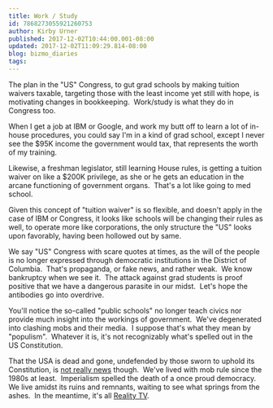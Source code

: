 ```yaml
---
title: Work / Study
id: 7868273055921260753
author: Kirby Urner
published: 2017-12-02T10:44:00.001-08:00
updated: 2017-12-02T11:09:29.814-08:00
blog: bizmo_diaries
tags: 
---
```


The plan in the "US" Congress, to gut grad schools by making tuition waivers taxable, targeting those with the least income yet still with hope, is motivating changes in bookkeeping.  Work/study is what they do in Congress too.

When I get a job at IBM or Google, and work my butt off to learn a lot of in-house procedures, you could say I'm in a kind of grad school, except I never see the $95K income the government would tax, that represents the worth of my training.

Likewise, a freshman legislator, still learning House rules, is getting a tuition waiver on like a $200K privilege, as she or he gets an education in the arcane functioning of government organs.  That's a lot like going to med school.

Given this concept of "tuition waiver" is so flexible, and doesn't apply in the case of IBM or Congress, it looks like schools will be changing their rules as well, to operate more like corporations, the only structure the "US" looks upon favorably, having been hollowed out by same.

We say "US" Congress with scare quotes at times, as the will of the people is no longer expressed through democratic institutions in the District of Columbia.  That's propaganda, or fake news, and rather weak.  We know bankruptcy when we see it.  The attack against grad students is proof positive that we have a dangerous parasite in our midst.  Let's hope the antibodies go into overdrive.

You'll notice the so-called "public schools" no longer teach civics nor provide much insight into the workings of government.  We've degenerated into clashing mobs and their media.  I suppose that's what they mean by "populism".  Whatever it is, it's not recognizably what's spelled out in the US Constitution. 

That the USA is dead and gone, undefended by those sworn to uphold its Constitution, is [not really news](https://books.google.com/books?id=7bzPDQAAQBAJ&lpg=PA74&ots=Z6iD06JwCh&dq=grunch%20bankrupt%20extinct&pg=PA74#v=onepage&q&f=false) though.  We've lived with mob rule since the 1980s at least.  Imperialism spelled the death of a once proud democracy.  We live amidst its ruins and remnants, waiting to see what springs from the ashes.  In the meantime, it's all [Reality TV](http://controlroom.blogspot.com/2017/12/reality-tv.html).